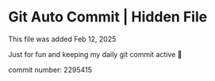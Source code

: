 # Git Auto Commit | Hidden File

This file was added Feb 12, 2025

Just for fun and keeping my daily git commit active 🤪

commit number: 2295415
